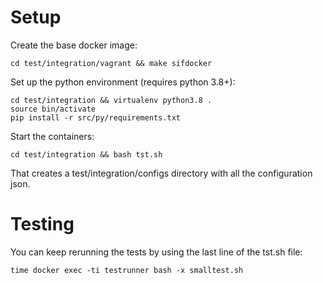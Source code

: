 # Setup

Create the base docker image:

```
cd test/integration/vagrant && make sifdocker
```

Set up the python environment (requires python 3.8+):

```
cd test/integration && virtualenv python3.8 .
source bin/activate
pip install -r src/py/requirements.txt
```

Start the containers:

```
cd test/integration && bash tst.sh
```

That creates a test/integration/configs directory with all the configuration json.

# Testing

You can keep rerunning the tests by using the last line of the tst.sh file:

```
time docker exec -ti testrunner bash -x smalltest.sh
```
